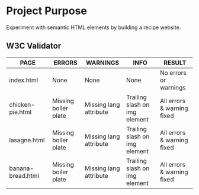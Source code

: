# Project Purpose
Experiment with semantic HTML elements by building a recipe website.

## W3C Validator
| PAGE              | ERRORS               | WARNINGS               | INFO                          | RESULT                     |
| ----------------- | -------------------- | ---------------------- | ----------------------------- | -------------------------- |
| index.html        | None                 | None                   | None                          | No errors or warnings      |
| chicken-pie.html  | Missing boiler plate | Missing lang attribute | Trailing slash on img element | All errors & warning fixed |
| lasagne.html      | Missing boiler plate | Missing lang attribute | Trailing slash on img element | All errors & warning fixed |
| banana-bread.html | Missing boiler plate | Missing lang attribute | Trailing slash on img element | All errors & warning fixed |